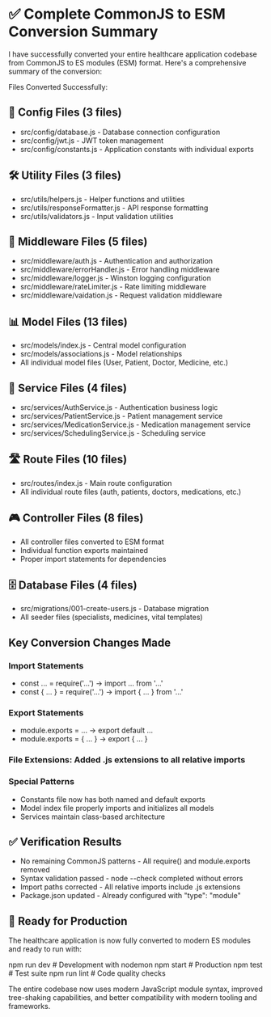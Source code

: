 
# ✅ Complete CommonJS to ESM Conversion Summary

  I have successfully converted your entire healthcare application codebase from CommonJS to ES modules (ESM) format. Here's a comprehensive summary of the
  conversion:

  Files Converted Successfully:

## 🔧 Config Files (3 files)

- src/config/database.js - Database connection configuration
- src/config/jwt.js - JWT token management
- src/config/constants.js - Application constants with individual exports

## 🛠️ Utility Files (3 files)

- src/utils/helpers.js - Helper functions and utilities
- src/utils/responseFormatter.js - API response formatting
- src/utils/validators.js - Input validation utilities

## 🚦 Middleware Files (5 files)

- src/middleware/auth.js - Authentication and authorization
- src/middleware/errorHandler.js - Error handling middleware
- src/middleware/logger.js - Winston logging configuration
- src/middleware/rateLimiter.js - Rate limiting middleware
- src/middleware/vaidation.js - Request validation middleware

## 📊 Model Files (13 files)

- src/models/index.js - Central model configuration
- src/models/associations.js - Model relationships
- All individual model files (User, Patient, Doctor, Medicine, etc.)

## 🎯 Service Files (4 files)

- src/services/AuthService.js - Authentication business logic
- src/services/PatientService.js - Patient management service
- src/services/MedicationService.js - Medication management service
- src/services/SchedulingService.js - Scheduling service

## 🛣️ Route Files (10 files)

- src/routes/index.js - Main route configuration
- All individual route files (auth, patients, doctors, medications, etc.)

## 🎮 Controller Files (8 files)

- All controller files converted to ESM format
- Individual function exports maintained
- Proper import statements for dependencies

## 🗄️ Database Files (4 files)

- src/migrations/001-create-users.js - Database migration
- All seeder files (specialists, medicines, vital templates)

## Key Conversion Changes Made

### Import Statements

- const ... = require('...') → import ... from '...'
- const { ... } = require('...') → import { ... } from '...'

### Export Statements

- module.exports = ... → export default ...
- module.exports = { ... } → export { ... }

### File Extensions: Added .js extensions to all relative imports

### Special Patterns

- Constants file now has both named and default exports
- Model index file properly imports and initializes all models
- Services maintain class-based architecture

## ✅ Verification Results

- No remaining CommonJS patterns - All require() and module.exports removed
- Syntax validation passed - node --check completed without errors
- Import paths corrected - All relative imports include .js extensions
- Package.json updated - Already configured with "type": "module"

## 🚀 Ready for Production

The healthcare application is now fully converted to modern ES modules and ready to run with:

npm run dev    # Development with nodemon
npm start      # Production
npm test       # Test suite
npm run lint   # Code quality checks

The entire codebase now uses modern JavaScript module syntax, improved tree-shaking capabilities, and better compatibility with modern tooling and frameworks.

